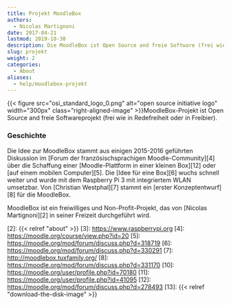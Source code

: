 ```yaml
---
title: Projekt MoodleBox
authors:
  - Nicolas Martignoni
date: 2017-04-21
lastmod: 2019-10-30
description: Die MoodleBox ist Open Source and freie Software (frei wie in Redefreiheit oder in Freibier). Sie bietet ein komplettes Moodle Learning Management System mit minimaler Infrastruktur.
slug: projekt
weight: 2
categories:
  - About
aliases:
  - help/moodlebox-projekt
---
```


{{< figure src="osi_standard_logo_0.png" alt="open source initiative logo" width="300px" class="right-aligned-image" >}}MoodleBox-Projekt ist Open Source and freie Softwareprojekt (frei wie in Redefreiheit oder in Freibier).

### Geschichte

Die Idee zur MoodleBox stammt aus einigen 2015-2016 geführten Diskussion im [Forum der französischsprachigen Moodle-Community][4] über die Schaffung einer [Moodle-Plattform in einer kleinen Box][12] oder [auf einem mobilen Computer][5]. Die [Idee für eine Box][6] wuchs schnell weiter und wurde mit dem Raspberry Pi 3 mit integriertem WLAN umsetzbar. Von [Christian Westphal][7] stammt ein [erster Konzeptentwurf][8] für die MoodleBox.

MoodleBox ist ein freiwilliges und Non-Profit-Projekt, das von [Nicolas Martignoni][2] in seiner Freizeit durchgeführt wird.

 [1]: https://moodle.org
 [2]: {{< relref "about" >}}
 [3]: https://www.raspberrypi.org
 [4]: https://moodle.org/course/view.php?id=20
 [5]: https://moodle.org/mod/forum/discuss.php?d=318719
 [6]: https://moodle.org/mod/forum/discuss.php?d=330291
 [7]: http://moodlebox.tuxfamily.org/
 [8]: https://moodle.org/mod/forum/discuss.php?d=331170
 [10]: https://moodle.org/user/profile.php?id=70180
 [11]: https://moodle.org/user/profile.php?id=41095
 [12]: https://moodle.org/mod/forum/discuss.php?d=278493
 [13]: {{< relref "download-the-disk-image" >}}
